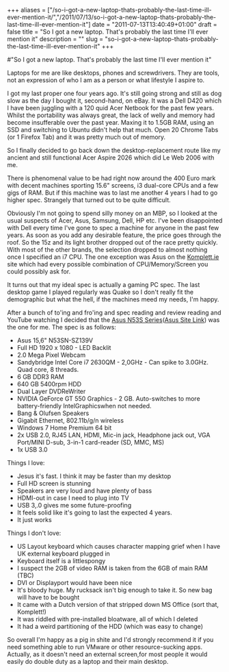 +++
aliases = ["/so-i-got-a-new-laptop-thats-probably-the-last-time-ill-ever-mention-it/","/2011/07/13/so-i-got-a-new-laptop-thats-probably-the-last-time-ill-ever-mention-it"]
date = "2011-07-13T13:40:49+01:00"
draft = false
title = "So I got a new laptop. That's probably the last time I'll ever mention it"
description = ""
slug = "so-i-got-a-new-laptop-thats-probably-the-last-time-ill-ever-mention-it"
+++

#"So I got a new laptop. That's probably the last time I'll ever mention it"


 Laptops for me are like desktops, phones and screwdrivers. They are tools, not an expression of who I am as a person or what lifestyle I aspire to. <p /><div>I got my last proper one four years ago. It&#39;s still going strong and still as dog slow as the day I bought it, second-hand, on eBay. It was a Dell D420 which I have been juggling with a 120 quid Acer Netbook for the past few years. Whilst the portability was always great, the lack of welly and memory had become insufferable over the past year. Maxing it to 1.5GB RAM, using an SSD and switching to Ubuntu didn&#39;t help that much. Open 20 Chrome Tabs (or 1 Firefox Tab) and it was pretty much out of memory.</div> <p /><div>So I finally decided to go back down the desktop-replacement route like my ancient and still functional Acer Aspire 2026 which did Le Web 2006 with me.</div><p /><div>There is phenomenal value to be had right now around the 400 Euro mark with decent machines sporting 15.6&quot; screens, i3 dual-core CPUs and a few gigs of RAM. But if this machine was to last me another 4 years I had to go higher spec. Strangely that turned out to be quite difficult.</div> <p /><div>Obviously I&#39;m not going to spend silly money on an MBP, so I looked at the usual suspects of Acer, Asus, Samsung, Dell, HP etc. I&#39;ve been disappointed with Dell every time I&#39;ve gone to spec a machine for anyone in the past few years. As soon as you add any desirable feature, the price goes through the roof. So the 15z and its light brother dropped out of the race pretty quickly. With most of the other brands, the selection dropped to almost nothing once I specified an i7 CPU. The one exception was Asus on the <a href="http://Komplett.ie">Komplett.ie</a> site which had every possible combination of CPU/Memory/Screen you could possibly ask for.</div> <p /><div>It turns out that my ideal spec is actually a gaming PC spec. The last desktop game I played regularly was Quake so I don&#39;t really fit the demographic but what the hell, if the machines meed my needs, I&#39;m happy.</div> <p /><div>After a bunch of to&#39;ing and fro&#39;ing and spec reading and review reading and YouTube watching I decided that the <a href="http://komplett.ie/Komplett/product/ZKB_02PC/02_NOTEBOO/05_NOTEBOO/productdetails/80001914/Asus_15_6__N53SN_SZ139V_i7_2630_6_640_GB/90N4PA219H4457VL133Y/default.aspx">Asus N53S Series</a>(<a href="http://www.asus.com/Notebooks/Multimedia_Entertainment/N53SN">Asus Site Link</a>) was the one for me. The spec is as follows:</div> <ul><li>Asus 15,6&quot; N53SN-SZ139V</li><li>Full HD 1920 x 1080 - LED Backlit</li><li>2.0 Mega Pixel Webcam</li><li>Sandybridge Intel Core i7 2630QM - 2,0GHz - Can spike to 3.0GHz. Quad core, 8 threads.</li><li>6 GB DDR3 RAM</li> <li>640 GB 5400rpm HDD</li><li>Dual Layer DVDReWriter</li><li>NVIDIA GeForce GT 550 Graphics - 2 GB. Auto-switches to more battery-friendly IntelGraphicswhen not needed.</li><li>Bang &amp; Olufsen Speakers</li><li>Gigabit Ethernet, 802.11b/g/n wireless</li> <li>Windows 7 Home Premium 64 bit</li><li>2x USB 2.0, RJ45 LAN, HDMI, Mic-in jack, Headphone jack out, VGA Port/MINI D-sub, 3-in-1 card-reader (SD, MMC, MS)</li><li>1x USB 3.0</li></ul><p /><div>Things I love:</div> <div><ul><li>Jesus it&#39;s fast. I think it may be faster than my desktop</li><li>Full HD screen is stunning</li><li>Speakers are very loud and have plenty of bass</li><li>HDMI-out in case I need to plug into TV</li><li> USB 3,.0 gives me some future-proofing</li><li>It feels solid like it&#39;s going to last the expected 4 years.</li><li>It just works</li></ul></div><p /><div>Things I don&#39;t love:</div><div><ul><li>US Layout keyboard which causes character mapping grief when I have UK external keyboard plugged in</li> <li>Keyboard itself is a littlespongy</li><li>I suspect the 2GB of video RAM is taken from the 6GB of main RAM (TBC)</li><li>DVI or Displayport would have been nice</li><li>It&#39;s bloody huge. My rucksack isn&#39;t big enough to take it. So new bag will have to be bought</li> <li>It came with a Dutch version of that stripped down MS Office (sort that, Komplett!)</li><li>It was riddled with pre-installed bloatware, all of which I deleted</li><li>It had a weird partitioning of the HDD (which was easy to change)</li> </ul><div>So overall I&#39;m happy as a pig in shite and I&#39;d strongly recommend it if you need something able to run VMware or other resource-sucking apps. Actually, as it doesn&#39;t need an external screen,for most people it would easily do double duty as a laptop and their main desktop.</div> </div>
 